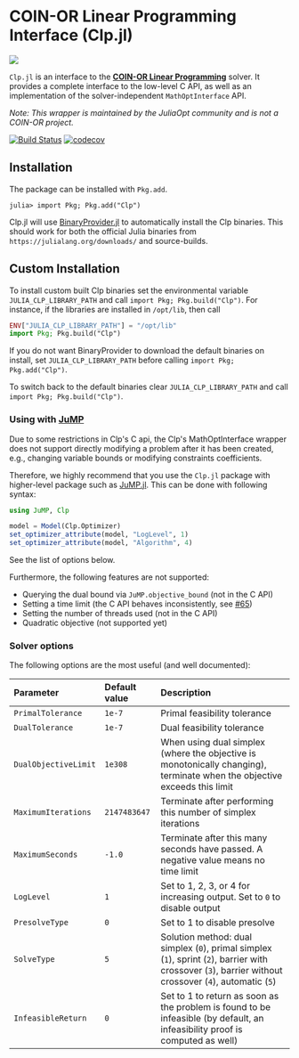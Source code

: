 # COIN-OR Linear Programming Interface (Clp.jl)

![](https://www.coin-or.org/wordpress/wp-content/uploads/2014/08/COINOR.png)

`Clp.jl` is an interface to the **[COIN-OR Linear
Programming](https://projects.coin-or.org/Clp)** solver. It provides a complete
interface to the low-level C API, as well as an implementation of the
solver-independent `MathOptInterface` API.

*Note: This wrapper is maintained by the JuliaOpt community and is not a COIN-OR
project.*

[![Build Status](https://travis-ci.org/JuliaOpt/Clp.jl.svg?branch=master)](https://travis-ci.org/JuliaOpt/Clp.jl)
[![codecov](https://codecov.io/gh/JuliaOpt/Clp.jl/branch/master/graph/badge.svg)](https://codecov.io/gh/JuliaOpt/Clp.jl)

[Clp]: https://projects.coin-or.org/Clp
[Cbc]: https://github.com/JuliaOpt/Cbc.jl

## Installation

The package can be installed with `Pkg.add`.

```
julia> import Pkg; Pkg.add("Clp")
```

Clp.jl will use [BinaryProvider.jl](https://github.com/JuliaPackaging/BinaryProvider.jl) to automatically install the Clp binaries. This should work for both the official Julia binaries from `https://julialang.org/downloads/` and source-builds.

## Custom Installation

To install custom built Clp binaries set the environmental variable `JULIA_CLP_LIBRARY_PATH` and call `import Pkg; Pkg.build("Clp")`. For instance, if the libraries are installed in `/opt/lib`, then call
```julia
ENV["JULIA_CLP_LIBRARY_PATH"] = "/opt/lib"
import Pkg; Pkg.build("Clp")
```
If you do not want BinaryProvider to download the default binaries on install, set `JULIA_CLP_LIBRARY_PATH` before calling `import Pkg; Pkg.add("Clp")`.

To switch back to the default binaries clear `JULIA_CLP_LIBRARY_PATH` and call `import Pkg; Pkg.build("Clp")`.

### Using with **[JuMP]**
[JuMP]: https://github.com/JuliaOpt/JuMP.jl

Due to some restrictions in Clp's C api, the Clp's MathOptInterface wrapper does not support directly modifying a problem after it has been created, e.g., changing variable bounds or modifying constraints coefficients.

Therefore, we highly recommend that you use the `Clp.jl` package with higher-level package such as [JuMP.jl](https://github.com/JuliaOpt/JuMP.jl).
This can be done with following syntax:
```julia
using JuMP, Clp

model = Model(Clp.Optimizer)
set_optimizer_attribute(model, "LogLevel", 1)
set_optimizer_attribute(model, "Algorithm", 4)
```

See the list of options below.

Furthermore, the following features are not supported:
* Querying the dual bound via `JuMP.objective_bound` (not in the C API)
* Setting a time limit (the C API behaves inconsistently, see [#65](https://github.com/JuliaOpt/Clp.jl/issues/65))
* Setting the number of threads used (not in the C API)
* Quadratic objective (not supported yet)

### Solver options

The following options are the most useful (and well documented):

| Parameter | Default value | Description |
|:----------|:--------------|:----------|
| `PrimalTolerance` | `1e-7` | Primal feasibility tolerance |
| `DualTolerance`   | `1e-7` | Dual feasibility tolerance |
| `DualObjectiveLimit` | `1e308` | When using dual simplex (where the objective is monotonically changing), terminate when the objective exceeds this limit |
| `MaximumIterations` | `2147483647` | Terminate after performing this number of simplex iterations |
| `MaximumSeconds` | `-1.0` | Terminate after this many seconds have passed. A negative value means no time limit |
| `LogLevel` | `1` | Set to 1, 2, 3, or 4 for increasing output. Set to `0` to disable output |
| `PresolveType` | `0` | Set to 1 to disable presolve |
| `SolveType` | `5` | Solution method: dual simplex (`0`), primal simplex (`1`), sprint (`2`), barrier with crossover (`3`), barrier without crossover (`4`), automatic (`5`) |
| `InfeasibleReturn` | `0` | Set to 1 to return as soon as the problem is found to be infeasible (by default, an infeasibility proof is computed as well) |

